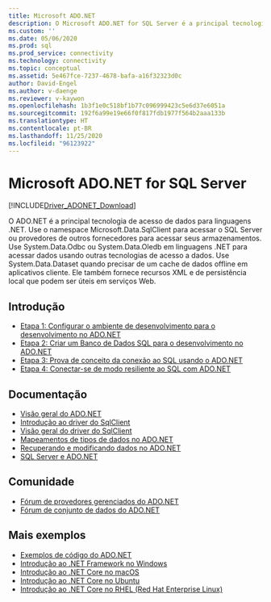 ```yaml
---
title: Microsoft ADO.NET
description: O Microsoft ADO.NET for SQL Server é a principal tecnologia de acesso de dados das linguagens .NET. Use o namespace Microsoft.Data.SqlClient para acessar o SQL Server.
ms.custom: ''
ms.date: 05/06/2020
ms.prod: sql
ms.prod_service: connectivity
ms.technology: connectivity
ms.topic: conceptual
ms.assetid: 5e467fce-7237-4678-bafa-a16f32323d0c
author: David-Engel
ms.author: v-daenge
ms.reviewer: v-kaywon
ms.openlocfilehash: 1b3f1e0c518bf1b77c096999423c5e6d37e6051a
ms.sourcegitcommit: 192f6a99e19e66f0f817fdb1977f564b2aaa133b
ms.translationtype: HT
ms.contentlocale: pt-BR
ms.lasthandoff: 11/25/2020
ms.locfileid: "96123922"
---
```

# <a name="microsoft-adonet-for-sql-server"></a>Microsoft ADO.NET for SQL Server

[!INCLUDE[Driver_ADONET_Download](../../includes/driver_adonet_download.md)]

O ADO.NET é a principal tecnologia de acesso de dados para linguagens .NET. Use o namespace Microsoft.Data.SqlClient para acessar o SQL Server ou provedores de outros fornecedores para acessar seus armazenamentos. Use System.Data.Odbc ou System.Data.Oledb em linguagens .NET para acessar dados usando outras tecnologias de acesso a dados. Use System.Data.Dataset quando precisar de um cache de dados offline em aplicativos cliente. Ele também fornece recursos XML e de persistência local que podem ser úteis em serviços Web.

## <a name="getting-started"></a>Introdução
* [Etapa 1: Configurar o ambiente de desenvolvimento para o desenvolvimento no ADO.NET](step-1-configure-development-environment-ado-net-development.md)
* [Etapa 2: Criar um Banco de Dados SQL para o desenvolvimento no ADO.NET](step-2-create-sql-database-ado-net-development.md)
* [Etapa 3: Prova de conceito da conexão ao SQL usando o ADO.NET](step-3-connect-sql-ado-net.md)
* [Etapa 4: Conectar-se de modo resiliente ao SQL com ADO.NET](step-4-connect-resiliently-sql-ado-net.md)

## <a name="documentation"></a>Documentação
* [Visão geral do ADO.NET](/dotnet/framework/data/adonet/)
* [Introdução ao driver do SqlClient](get-started-sqlclient-driver.md)  
* [Visão geral do driver do SqlClient](overview-sqlclient-driver.md)  
* [Mapeamentos de tipos de dados no ADO.NET](data-type-mappings-ado-net.md)
* [Recuperando e modificando dados no ADO.NET](retrieving-modifying-data.md)
* [SQL Server e ADO.NET](./sql/index.md)

## <a name="community"></a>Comunidade
* [Fórum de provedores gerenciados do ADO.NET](https://social.msdn.microsoft.com/Forums/home?forum=adodotnetdataproviders)
* [Fórum de conjunto de dados do ADO.NET](https://social.msdn.microsoft.com/Forums/home?forum=adodotnetdataset)

## <a name="more-samples"></a>Mais exemplos
* [Exemplos de código do ADO.NET](/dotnet/framework/data/adonet/ado-net-code-examples)
* [Introdução ao .NET Framework no Windows](https://www.microsoft.com/sql-server/developer-get-started/csharp/win/)
* [Introdução ao .NET Core no macOS](https://www.microsoft.com/sql-server/developer-get-started/csharp/macos/)
* [Introdução ao .NET Core no Ubuntu](https://www.microsoft.com/sql-server/developer-get-started/csharp/ubuntu/)
* [Introdução ao .NET Core no RHEL (Red Hat Enterprise Linux)](https://www.microsoft.com/sql-server/developer-get-started/csharp/rhel/)

